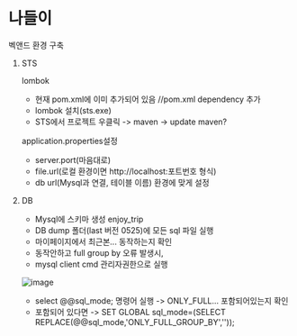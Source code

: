 # 나들이

벡앤드 환경 구축

1. STS

   lombok

   - 현재 pom.xml에 이미 추가되어 있음 //pom.xml dependency 추가
   - lombok 설치(sts.exe)
   - STS에서 프로젝트 우클릭 -> maven -> update maven?

   application.properties설정

   - server.port(마음대로)
   - file.url(로컬 환경이면 http://localhost:포트번호 형식)
   - db url(Mysql과 연결, 테이블 이름) 환경에 맞게 설정

2. DB

   - Mysql에 스키마 생성 enjoy_trip
   - DB dump 폴더(last 버전 0525)에 모든 sql 파일 실행
   - 마이페이지에서 최근본... 동작하는지 확인
   - 동작안하고 full group by 오류 발생시,
   - mysql client cmd 관리자권한으로 실행
   
   ![image](https://github.com/J3SUNG/Nadri/assets/76690870/982ced21-7383-47c0-a9f3-ca9f1d10f5ba)
   
   - select @@sql_mode; 명령어 실행 -> ONLY_FULL... 포함되어있는지 확인
   - 포함되어 있다면
     -> SET GLOBAL sql_mode=(SELECT REPLACE(@@sql_mode,'ONLY_FULL_GROUP_BY',''));
